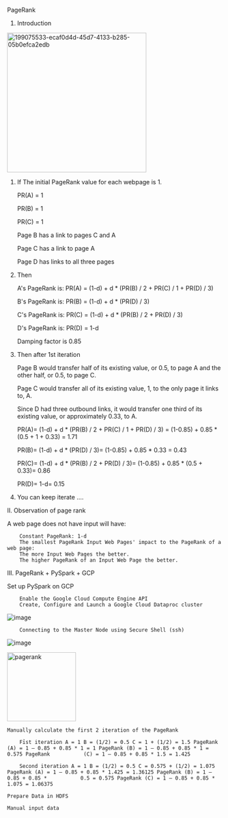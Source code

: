 PageRank


1. Introduction




<img width="326" alt="199075533-ecaf0d4d-45d7-4133-b285-05b0efca2edb" src="https://user-images.githubusercontent.com/68774929/199285933-9cbb8fe5-ef22-49e6-870a-07228251b4b0.png">






1. If The initial PageRank value for each webpage is 1.

    PR(A) = 1
    
    PR(B) = 1
    
    PR(C) = 1
    
    Page B has a link to pages C and A
    
    Page C has a link to page A
    
    Page D has links to all three pages
  

2. Then

      A's PageRank is: PR(A) = (1-d) + d * (PR(B) / 2 + PR(C) / 1 + PR(D) / 3)
      
      B's PageRank is: PR(B) = (1-d) + d * (PR(D) / 3)
      
      C's PageRank is: PR(C) = (1-d) + d * (PR(B) / 2 + PR(D) / 3)
      
      D's PageRank is: PR(D) = 1-d
      
      Damping factor is 0.85
  

3. Then after 1st iteration

      Page B would transfer half of its existing value, or 0.5, to page A and the other half, or 0.5, to page C.
      
      Page C would transfer all of its existing value, 1, to the only page it links to, A.
      
      Since D had three outbound links, it would transfer one third of its existing value, or approximately 0.33, to A.
      
      PR(A)= (1-d) + d * (PR(B) / 2 + PR(C) / 1 + PR(D) / 3) = (1-0.85) + 0.85 * (0.5 + 1 + 0.33) = 1.71
      
      PR(B)= (1-d) + d * (PR(D) / 3)= (1-0.85) + 0.85 * 0.33 = 0.43
      
      PR(C)= (1-d) + d * (PR(B) / 2 + PR(D) / 3)= (1-0.85) + 0.85 * (0.5 + 0.33)= 0.86
      
      PR(D)= 1-d= 0.15
  
4. You can keep iterate
....

II. Observation of page rank

A web page does not have input will have:

        Constant PageRank: 1-d
        The smallest PageRank Input Web Pages' impact to the PageRank of a web page:
        The more Input Web Pages the better.
        The higher PageRank of an Input Web Page the better.
        

III. PageRank + PySpark + GCP

Set up PySpark on GCP

        Enable the Google Cloud Compute Engine API
        Create, Configure and Launch a Google Cloud Dataproc cluster








![image](https://user-images.githubusercontent.com/68774929/200699970-e4f07050-0bb0-4b67-b311-bca2cdb1bce8.png)



        Connecting to the Master Node using Secure Shell (ssh)

![image](https://user-images.githubusercontent.com/68774929/200700536-c3c71d2f-27fb-4e92-8dd0-402e34c4f9cc.png)



<img width="161" alt="pagerank" src="https://user-images.githubusercontent.com/68774929/200702987-44b1568e-f8af-43f9-9b46-167f55c7b9f4.png">



    Manually calculate the first 2 iteration of the PageRank
    
        Fỉst iteration A = 1 B = (1/2) = 0.5 C = 1 + (1/2) = 1.5 PageRank (A) = 1 – 0.85 + 0.85 * 1 = 1 PageRank (B) = 1 – 0.85 + 0.85 * 1 = 0.575 PageRank           (C) = 1 – 0.85 + 0.85 * 1.5 = 1.425

        Second iteration A = 1 B = (1/2) = 0.5 C = 0.575 + (1/2) = 1.075 PageRank (A) = 1 – 0.85 + 0.85 * 1.425 = 1.36125 PageRank (B) = 1 – 0.85 + 0.85 *           0.5 = 0.575 PageRank (C) = 1 – 0.85 + 0.85 * 1.075 = 1.06375

    Prepare Data in HDFS
    
    Manual input data



